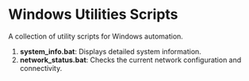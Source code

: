 # Windows Utilities Scripts
A collection of utility scripts for Windows automation.
1. **system_info.bat**: Displays detailed system information.
2. **network_status.bat**: Checks the current network configuration and connectivity.
